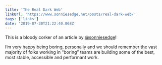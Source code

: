 ```yaml
---
title: 'The Real Dark Web'
linkUrl: 'https://www.sonniesedge.net/posts/real-dark-web/'
tags: ['links'] 
date: '2019-07-30T21:22:40.068Z'
---
```

This is a bloody corker of an article by [@sonniesedge](//twitter.com/sonniesedge)!

I’m very happy being boring, personally and we should remember the vast majority of folks working in “boring” teams are building some of the best, most stable, accessible and performant work. 